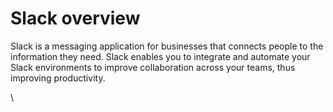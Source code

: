 # Slack overview

Slack is a messaging application for businesses that connects people to the information they need. Slack enables you to integrate and automate your Slack environments to improve collaboration across your teams, thus improving productivity.

\
